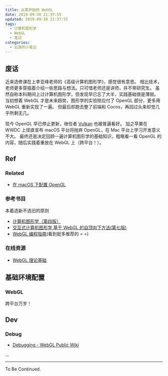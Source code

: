 ```yaml
---
title: 从零开始的 WebGL
date: 2019-09-30 21:37:55
updated: 2019-09-30 21:37:55
tags:
  - 计算机图形学
  - WebGL
  - 笔记
categories:
  - 云游的小笔记
---
```


## 废话

近来选修课在上李亚峰老师的《高级计算机图形学》，感觉很有意思。
相比技术，老师更多穿插着介绍一些思路与想法。只可惜老师还是讲师，并不带研究生。
虽然自称本科期间上过计算机图形学，但发现早已忘了大半，实践基础很是薄弱。
当初想着 WebGL 才是未来趋势，图形学的实验除应付了 OpenGL 部分，更多用 WebGL 重新实现了一遍。
但最后却跑去整了前端和 Cocos，再回过头来却觉几乎所剩无几。

现今 OpenGL 早已停止更新，继任者 [Vulkan](https://baike.baidu.com/item/Vulkan) 也被普遍看好。
加之苹果在 WWDC 上径直宣布 macOS 平台将抛弃 OpenGL，在 Mac 平台上学习开发意义不大。
最终还是决定回顾一遍计算机图形学的基础知识，粗略看一看 OpenGL 的内容，随后实践着重放在 WebGL 上（跨平台！）。

<!-- more -->

## Ref

### Related

- [在 macOS 下配置 OpenGL](https://yunyoujun.cn/note/opengl-with-macos)

### 参考书目

本着选新不选旧的原则

- [计算机图形学（第四版）](https://book.douban.com/subject/10543022/)
- [交互式计算机图形学 基于 WebGL 的自顶向下方法(第七版)](https://book.douban.com/subject/26916420/)
- [WebGL 编程指南](https://book.douban.com/subject/25909351/)(看到挺多推荐的 = =)

### 在线资源

- [WebGL 理论基础](https://webglfundamentals.org/webgl/lessons/zh_cn/)

## 基础环境配置

### WebGL

跨平台万岁！

## Dev

### Debug

- [Debugging - WebGL Public Wiki](https://www.khronos.org/webgl/wiki/Debugging)

...

---

To Be Continued.
